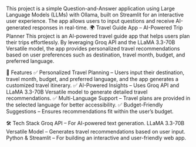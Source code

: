 This project is a simple Question-and-Answer application using Large Language Models (LLMs) with Ollama, built on Streamlit for an interactive user experience. The app allows users to input questions and receive AI-generated responses in real-time.
🌍 Travel Guide App – AI-Powered Trip Planner
This project is an AI-powered travel guide app that helps users plan their trips effortlessly. By leveraging Groq API and the LLaMA 3.3-70B Versatile model, the app provides personalized travel recommendations based on user preferences such as destination, travel month, budget, and preferred language.

🚀 Features
✅ Personalized Travel Planning – Users input their destination, travel month, budget, and preferred language, and the app generates a customized travel itinerary.
✅ AI-Powered Insights – Uses Groq API and LLaMA 3.3-70B Versatile model to generate detailed travel recommendations.
✅ Multi-Language Support – Travel plans are provided in the selected language for better accessibility.
✅ Budget-Friendly Suggestions – Ensures recommendations fit within the user’s budget.

🛠️ Tech Stack
Groq API – For AI-powered text generation.
LLaMA 3.3-70B Versatile Model – Generates travel recommendations based on user input.
Python & Streamlit – For building an interactive and user-friendly web app.
